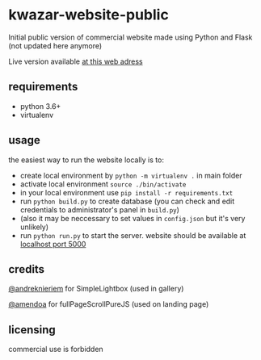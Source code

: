 # kwazar-website-public
Initial public version of commercial website made using Python and Flask (not updated here anymore)

Live version available [at this web adress](https://czyszczenie.bydgoszcz.pl)

## requirements
- python 3.6+
- virtualenv

## usage
the easiest way to run the website locally is to:
- create local environment by `python -m virtualenv .` in main folder
- activate local environment `source ./bin/activate`
- in your local environment use `pip install -r requirements.txt`
- run `python build.py` to create database (you can check and edit credentials to administrator's panel in `build.py`)
- (also it may be neccessary to set values in `config.json` but it's very unlikely)
- run `python run.py` to start the server. website should be available at [localhost port 5000](http://localhost:5000)

## credits
[@andreknieriem](https://github.com/andreknieriem/simplelightbox) for SimpleLightbox (used in gallery)

[@amendoa](https://github.com/amendoa/fullPageScrollPureJS) for fullPageScrollPureJS (used on landing page)

## licensing
commercial use is forbidden
